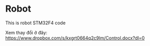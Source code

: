 # Robot
This is robot STM32F4 code

Xem thay đổi ở đây:
https://www.dropbox.com/s/kxgrt0664q2c9lm/Control.docx?dl=0

